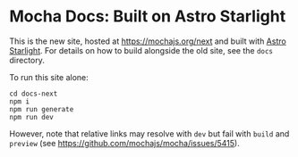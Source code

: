 # Mocha Docs: Built on Astro Starlight

This is the new site, hosted at https://mochajs.org/next and built with [Astro Starlight](https://starlight.astro.build). For details on how to build alongside the old site, see the `docs` directory.

To run this site alone:

```shell
cd docs-next
npm i
npm run generate
npm run dev
```

However, note that relative links may resolve with `dev` but fail with `build` and `preview` (see https://github.com/mochajs/mocha/issues/5415).
